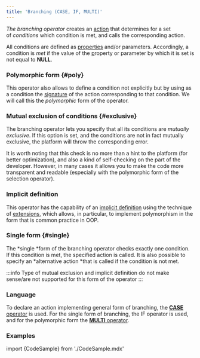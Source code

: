 ```yaml
---
title: 'Branching (CASE, IF, MULTI)'
---
```


*The branching operator* creates an [action](Actions.md) that determines for a set of *conditions* which condition is met, and calls the corresponding action.

All conditions are defined as [properties](Properties.md) and/or parameters. Accordingly, a condition is *met* if the value of the [p](Properties.md)roperty or parameter by which it is set is not equal to **NULL**.

### Polymorphic form {#poly}

This operator also allows to define a condition not explicitly but by using as a condition the [signature](Property_signature_CLASS_.md) of the action corresponding to that condition. We will call this the *polymorphic* form of the operator.

### Mutual exclusion of conditions {#exclusive}

The branching operator lets you specify that all its conditions are *mutually exclusive*. If this option is set, and the conditions are not in fact mutually exclusive, the platform will throw the corresponding error.

It is worth noting that this check is no more than a hint to the platform (for better optimization), and also a kind of self-checking on the part of the developer. However, in many cases it allows you to make the code more transparent and readable (especially with the polymorphic form of the selection operator).

### Implicit definition

This operator has the capability of an [implicit definition](Action_extension.md) using the technique of [extensions](Extensions.md), which allows, in particular, to implement polymorphism in the form that is common practice in OOP.

### Single form {#single}

The *single *form of the branching operator checks exactly one condition. If this condition is met, the specified action is called. It is also possible to specify an *alternative action *that is called if the condition is not met.


:::info
Type of mutual exclusion and implicit definition do not make sense/are not supported for this form of the operator
:::

### Language

To declare an action implementing general form of branching, the [**CASE** operator](CASE_operator_action_.md) is used. For the single form of branching, the IF operator is used, and for the polymorphic form the [**MULTI** operator](MULTI_operator_action_.md). 

### Examples

import {CodeSample} from './CodeSample.mdx'

<CodeSample url="https://documentation.lsfusion.org/sample?file=ActionSample&block=case"/>


<CodeSample url="https://documentation.lsfusion.org/sample?file=ActionSample&block=ifthena"/>


<CodeSample url="https://documentation.lsfusion.org/sample?file=ActionSample&block=multi"/>

  

